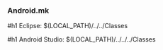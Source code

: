 ### Android.mk
#h1 Eclipse:
$(LOCAL_PATH)/../../Classes

#h1 Android Studio:
$(LOCAL_PATH)/../../../Classes
